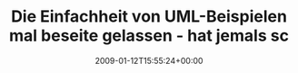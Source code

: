 ---
retweeted: false
source: <a href="http://twitter.com" rel="nofollow">Twitter Web Client</a>
entities:
  hashtags: []
  symbols: []
  user_mentions: []
  urls: []
display_text_range:
- '0'
- '137'
favorite_count: '0'
id_str: '1113321130'
truncated: false
retweet_count: '0'
id: '1113321130'
created_at: Mon Jan 12 15:55:24 +0000 2009
favorited: false
full_text: Die Einfachheit von UML-Beispielen mal beseite gelassen - hat jemals schon
  jemand "Dog", "Cat" oder "Mammal" in seiner Software benötigt?
lang: de
tags:
- pesos/twitter
date: '2009-01-12T15:55:24+00:00'
src: https://twitter.com/bascht/status/1113321130
original_url: https://twitter.com/bascht/status/1113321130
type: twitter_tweet
text: Die Einfachheit von UML-Beispielen mal beseite gelassen - hat jemals schon jemand
  "Dog", "Cat" oder "Mammal" in seiner Software benötigt?
title: Die Einfachheit von UML-Beispielen mal beseite gelassen - hat jemals sc

---